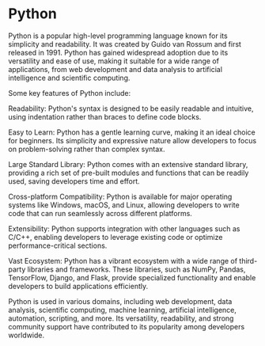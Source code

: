 # Python

Python is a popular high-level programming language known for its simplicity and readability. It was created by Guido van Rossum and first released in 1991. Python has gained widespread adoption due to its versatility and ease of use, making it suitable for a wide range of applications, from web development and data analysis to artificial intelligence and scientific computing.

Some key features of Python include:

Readability: Python's syntax is designed to be easily readable and intuitive, using indentation rather than braces to define code blocks.

Easy to Learn: Python has a gentle learning curve, making it an ideal choice for beginners. Its simplicity and expressive nature allow developers to focus on problem-solving rather than complex syntax.

Large Standard Library: Python comes with an extensive standard library, providing a rich set of pre-built modules and functions that can be readily used, saving developers time and effort.

Cross-platform Compatibility: Python is available for major operating systems like Windows, macOS, and Linux, allowing developers to write code that can run seamlessly across different platforms.

Extensibility: Python supports integration with other languages such as C/C++, enabling developers to leverage existing code or optimize performance-critical sections.

Vast Ecosystem: Python has a vibrant ecosystem with a wide range of third-party libraries and frameworks. These libraries, such as NumPy, Pandas, TensorFlow, Django, and Flask, provide specialized functionality and enable developers to build applications efficiently.

Python is used in various domains, including web development, data analysis, scientific computing, machine learning, artificial intelligence, automation, scripting, and more. Its versatility, readability, and strong community support have contributed to its popularity among developers worldwide.




